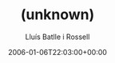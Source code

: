 ---
title: '(unknown)'
posts: 9
hash: 't422'
author: 'Lluís Batlle i Rossell'
date: 2006-01-06T22:03:00+00:00
sources:
  - http://forums.tokipona.org/viewtopic.php%3Ft=422.html
---